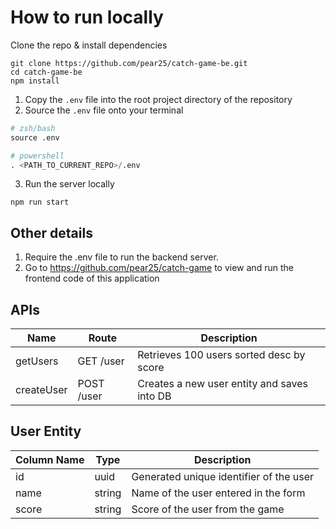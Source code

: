 # How to run locally

Clone the repo & install dependencies

```
git clone https://github.com/pear25/catch-game-be.git
cd catch-game-be
npm install
```

1. Copy the `.env` file into the root project directory of the repository
2. Source the `.env` file onto your terminal

```python
# zsh/bash
source .env

# powershell
. <PATH_TO_CURRENT_REPO>/.env
```

3. Run the server locally

```
npm run start
```

## Other details

1. Require the .env file to run the backend server.
2. Go to https://github.com/pear25/catch-game to view and run the frontend code of this application

## APIs

| Name       | Route      | Description                                 |
| ---------- | ---------- | ------------------------------------------- |
| getUsers   | GET /user  | Retrieves 100 users sorted desc by score    |
| createUser | POST /user | Creates a new user entity and saves into DB |

## User Entity

| Column Name | Type   | Description                             |
| ----------- | ------ | --------------------------------------- |
| id          | uuid   | Generated unique identifier of the user |
| name        | string | Name of the user entered in the form    |
| score       | string | Score of the user from the game         |

